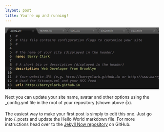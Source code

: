 ```yaml
---
layout: post
title: You're up and running!
---
```


![_config.yml](/images/config.jpg)

Next you can update your site name, avatar and other options using the _config.yml file in the root of your repository (shown above :+1:).

The easiest way to make your first post is simply to edit this one. Just go into /_posts and update the Hello World markdown file. For more instructions head over to the [Jekyll Now repository](https://github.com/barryclark/jekyll-now) on GitHub. 